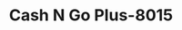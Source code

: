---
f_zip-code: 48661
f_state-code: MI
title: Cash N Go Plus-8015
f_phone: 989-343-0631
f_city-only: West Branch
f_address: 2268 S M 76 West Branch
f_location-unique-id: '8015'
slug: cash-n-go-plus-8015
updated-on: '2024-05-30T13:46:58.046Z'
created-on: '2024-05-30T13:36:59.803Z'
published-on: '2024-05-30T13:54:32.469Z'
f_city-state: cms/city/west-branch-mi.md
f_company: cms/company/cash-n-go-plus.md
f_state: cms/state/michigan.md
layout: '[payday-loan].html'
tags: payday-loan
---